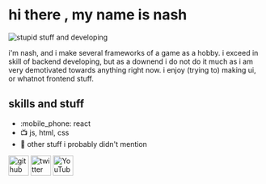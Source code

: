 # hi there , my name is nash

![stupid stuff and developing](https://pbs.twimg.com/profile_banners/1536724601681522688/1674191499/1500x500)

i'm nash, and i make several frameworks of a game as a hobby. i exceed in skill of backend developing, but as a downend i do not do it much as i am very demotivated towards anything right now. i enjoy (trying to) making ui, or whatnot frontend stuff.

## skills and stuff
* :mobile_phone: react
* :tv: js, html, css
* :bookmark_tabs: other stuff i probably didn't mention

[<img src='https://cdn.jsdelivr.net/npm/simple-icons@3.0.1/icons/github.svg' alt='github' height='40'>](https://github.com/nashuhh)  [<img src='https://cdn.jsdelivr.net/npm/simple-icons@3.0.1/icons/twitter.svg' alt='twitter' height='40'>](https://twitter.com/nashuhh)  [<img src='https://cdn.jsdelivr.net/npm/simple-icons@3.0.1/icons/youtube.svg' alt='YouTube' height='40'>](https://www.youtube.com/channel/nashuh)  
